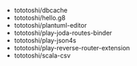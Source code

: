 - tototoshi/dbcache
- tototoshi/hello.g8
- tototoshi/plantuml-editor
- tototoshi/play-joda-routes-binder
- tototoshi/play-json4s
- tototoshi/play-reverse-router-extension
- tototoshi/scala-csv
